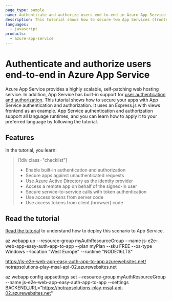 ```yaml
---
page_type: sample
name: Authenticate and authorize users end-to-end in Azure App Service with JavaScript
description: This tutorial shows how to secure two App Services (frontend and backend), passing user auth from the frontend app to the backend.
languages:
  - javascript
products:
  - azure-app-service
---
```


# Authenticate and authorize users end-to-end in Azure App Service

Azure App Service provides a highly scalable, self-patching web hosting service. In addition, App Service has built-in support for [user authentication and authorization](https://learn.microsoft.com/azure/app-service/overview-authentication-authorization). This tutorial shows how to secure your apps with App Service authentication and authorization. It uses an Express.js with views frontend as an example. App Service authentication and authorization support all language runtimes, and you can learn how to apply it to your preferred language by following the tutorial.

## Features

In the tutorial, you learn:

> [!div class="checklist"]
>
> - Enable built-in authentication and authorization
> - Secure apps against unauthenticated requests
> - Use Azure Active Directory as the identity provider
> - Access a remote app on behalf of the signed-in user
> - Secure service-to-service calls with token authentication
> - Use access tokens from server code
> - Use access tokens from client (browser) code

## Read the tutorial

[Read the tutorial](https://learn.microsoft.com/azure/app-service/tutorial-auth-aad) to understand how to deploy this scenario to App Service.

az webapp up --resource-group myAuthResourceGroup --name js-e2e-web-app-easy-auth-app-to-app --plan myPlan --sku FREE --os-type Windows --location "West Europe" --runtime "NODE:16LTS"

https://js-e2e-web-app-easy-auth-app-to-app.azurewebsites.net/
notrapsolutions-play-msal-api-02.azurewebsites.net

az webapp config appsettings set --resource-group myAuthResourceGroup --name js-e2e-web-app-easy-auth-app-to-app --settings BACKEND_URL="https://notrapsolutions-play-msal-api-02.azurewebsites.net"
